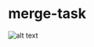 # merge-task
![alt text](https://img.freepik.com/free-vector/cute-crocodile-waving-hand-cartoon-vector-icon-illustration-animal-nature-icon-concept-isolated_138676-6015.jpg?w=2000)